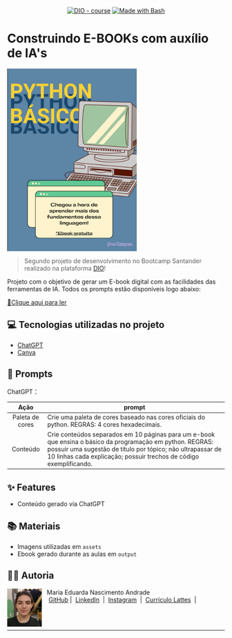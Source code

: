 <p align="center">
    <a href="https://dio.me/"><img src="https://img.shields.io/badge/DIO-Course-28DA77?logo=youtube" alt="DIO - course"></a>
    <a href="https://www.gnu.org/software/bash/" title="Go to Bash homepage"><img src="https://img.shields.io/badge/Prompt-Project-blue?logo=gnu-bash&amp;logoColor=white" alt="Made with Bash"></a>
</p>

# Construindo E-BOOKs com auxílio de IA's

<img 
    align=center 
    margin=10 
    width=300 
    src="assets/capa_ebook.png"
    />

> Segundo projeto de desenvolvimento no Bootcamp Santander realizado na plataforma [DIO](https://dio.me)!

Projeto com o objetivo de gerar um E-book digital com as facilidades das ferramentas de IA. Todos os prompts estão disponíveis logo abaixo:

<a href="output/Ebook Python Básico.pdf" title="View PDF now"> 📕Clique aqui para ler</a>

## 💻 Tecnologias utilizadas no projeto

- [ChatGPT](https://chat.openai.com/) 
- [Canva](https://www.canva.com/)

## 🧠 Prompts

ChatGPT：

|   Ação   | prompt                                                                                                                                                                                                                                                                         |
| :------: | ------------------------------------------------------------------------------------------------------------------------------------------------------------------------------------------------------------------------------------------------------------------------------ |
|  Paleta de cores | Crie uma paleta de cores baseado nas cores oficiais do python. REGRAS: 4 cores hexadecimais.                                                       |
| Conteúdo | Crie conteúdos separados em 10 páginas para um e-book que ensina o básico da programação em python. REGRAS: possuir uma sugestão de título por tópico; não ultrapassar de 10 linhas cada explicação; possuir trechos de código exemplificando.


## ✨ Features

- Conteúdo gerado via ChatGPT


## 📚 Materiais

- Imagens utilizadas em `assets`
- Ebook gerado durante as aulas em `output`

## 👨‍💻 Autoria

<p>
    <img 
      align=left 
      margin=10 
      width=80 
      src="assets/profile.jpg"
    />
    <p>&nbsp&nbsp&nbspMaria Eduarda Nascimento Andrade<br>
    &nbsp&nbsp&nbsp
    <a href="https://github.com/me15degrees">
    GitHub</a>&nbsp;|&nbsp;
    <a href="https://www.linkedin.com/in/maria-eduarda-nascimento-andrade/">LinkedIn</a>
&nbsp;|&nbsp;
    <a href="https://www.instagram.com/me15degrees/">
    Instagram</a>
&nbsp;|&nbsp;
    <a href="http://lattes.cnpq.br/3152644388678173">
    Currículo Lattes</a>
&nbsp;|&nbsp;</p></p>

</p>
<br/><br/>
<p>

---
